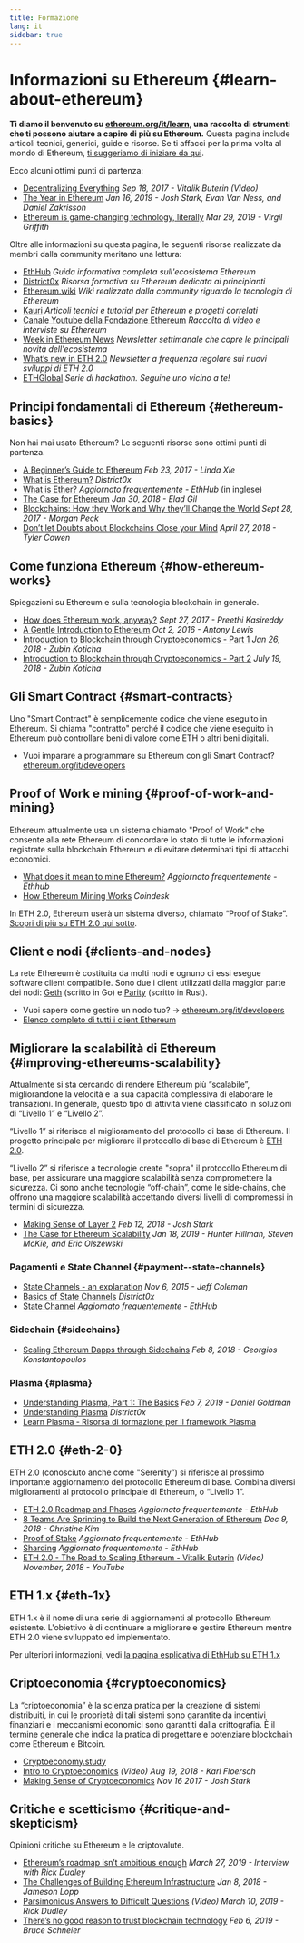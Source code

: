```yaml
---
title: Formazione
lang: it
sidebar: true
---
```


# Informazioni su Ethereum {#learn-about-ethereum}

**Ti diamo il benvenuto su [ethereum.org/it/learn](/it/learn/), una raccolta di strumenti che ti possono aiutare a capire di più su Ethereum.** Questa pagina include articoli tecnici, generici, guide e risorse. Se ti affacci per la prima volta al mondo di Ethereum, [ti suggeriamo di iniziare da qui](/it/what-is-ethereum/).

Ecco alcuni ottimi punti di partenza:

- [Decentralizing Everything](https://www.youtube.com/watch?v=WSN5BaCzsbo&feature=youtu.be) _Sep 18, 2017 - Vitalik Buterin (Video)_
- [The Year in Ethereum](https://medium.com/@jjmstark/the-year-in-ethereum-87a17d6f8276) _Jan 16, 2019 - Josh Stark, Evan Van Ness, and Daniel Zakrisson_
- [Ethereum is game-changing technology, literally](https://medium.com/@virgilgr/ethereum-is-game-changing-technology-literally-d67e01a01cf8) _Mar 29, 2019 - Virgil Griffith_

Oltre alle informazioni su questa pagina, le seguenti risorse realizzate da membri dalla community meritano una lettura:

- [EthHub](https://docs.ethhub.io) _Guida informativa completa sull'ecosistema Ethereum_
- [District0x](https://education.district0x.io/general-topics/understanding-ethereum/) _Risorsa formativa su Ethereum dedicata ai principianti_
- [Ethereum.wiki](https://ethereum.wiki) _Wiki realizzata dalla community riguardo la tecnologia di Ethereum_
- [Kauri](https://kauri.io) _Articoli tecnici e tutorial per Ethereum e progetti correlati_
- [Canale Youtube della Fondazione Ethereum](https://www.youtube.com/channel/UCNOfzGXD_C9YMYmnefmPH0g) _Raccolta di video e interviste su Ethereum_
- [Week in Ethereum News](https://weekinethereumnews.com/) _Newsletter settimanale che copre le principali novità dell'ecosistema_
- [What’s new in ETH 2.0](https://notes.ethereum.org/c/Sk8Zs--CQ) _Newsletter a frequenza regolare sui nuovi sviluppi di ETH 2.0_
- [ETHGlobal](https://ethglobal.co) _Serie di hackathon. Seguine uno vicino a te!_

## Principi fondamentali di Ethereum {#ethereum-basics}

Non hai mai usato Ethereum? Le seguenti risorse sono ottimi punti di partenza.

- [A Beginner’s Guide to Ethereum](https://blog.coinbase.com/a-beginners-guide-to-ethereum-46dd486ceecf) _Feb 23, 2017 - Linda Xie_
- [What is Ethereum?](https://education.district0x.io/general-topics/understanding-ethereum/what-is-ethereum/) _District0x_
- [What is Ether?](https://docs.ethhub.io/ethereum-basics/what-is-ether/) _Aggiornato frequentemente - EthHub_ (in inglese)
- [The Case for Ethereum](http://blog.eladgil.com/2018/01/the-case-for-ethereum.html) _Jan 30, 2018 - Elad Gil_
- [Blockchains: How they Work and Why they’ll Change the World](https://spectrum.ieee.org/computing/networks/blockchains-how-they-work-and-why-theyll-change-the-world) _Sept 28, 2017 - Morgan Peck_
- [Don’t let Doubts about Blockchains Close your Mind](https://www.bloomberg.com/opinion/articles/2018-04-27/blockchains-warrant-skepticism-but-keep-an-open-mind) _April 27, 2018 - Tyler Cowen_

## Come funziona Ethereum {#how-ethereum-works}

Spiegazioni su Ethereum e sulla tecnologia blockchain in generale.

- [How does Ethereum work, anyway?](https://medium.com/@preethikasireddy/how-does-ethereum-work-anyway-22d1df506369) _Sept 27, 2017 - Preethi Kasireddy_
- [A Gentle Introduction to Ethereum](https://bitsonblocks.net/2016/10/02/gentle-introduction-ethereum/) _Oct 2, 2016 - Antony Lewis_
- [Introduction to Blockchain through Cryptoeconomics - Part 1](https://blockchainatberkeley.blog/introduction-to-blockchain-through-cryptoeconomics-part-1-bitcoin-369f245067f9) _Jan 26, 2018 - Zubin Koticha_
- [Introduction to Blockchain through Cryptoeconomics - Part 2](https://medium.com/mechanism-labs/introduction-to-bitcoin-through-cryptoeconomics-part-2-proof-of-work-and-nakamoto-consensus-1252f6a6c012) _July 19, 2018 - Zubin Koticha_

## Gli Smart Contract {#smart-contracts}

Uno "Smart Contract" è semplicemente codice che viene eseguito in Ethereum. Si chiama "contratto" perché il codice che viene eseguito in Ethereum può controllare beni di valore come ETH o altri beni digitali.

- Vuoi imparare a programmare su Ethereum con gli Smart Contract? [ethereum.org/it/developers](/it/developers/)

## Proof of Work e mining {#proof-of-work-and-mining}

Ethereum attualmente usa un sistema chiamato "Proof of Work" che consente alla rete Ethereum di concordare lo stato di tutte le informazioni registrate sulla blockchain Ethereum e di evitare determinati tipi di attacchi economici.

- [What does it mean to mine Ethereum?](https://docs.ethhub.io/using-ethereum/mining/) _Aggiornato frequentemente - Ethhub_
- [How Ethereum Mining Works](https://www.coindesk.com/information/ethereum-mining-works) _Coindesk_

In ETH 2.0, Ethereum userà un sistema diverso, chiamato “Proof of Stake”. [Scopri di più su ETH 2.0 qui sotto](./#eth-2-0).

## Client e nodi {#clients-and-nodes}

La rete Ethereum è costituita da molti nodi e ognuno di essi esegue software client compatibile. Sono due i client utilizzati dalla maggior parte dei nodi: [Geth](https://geth.ethereum.org/) (scritto in Go) e [Parity](https://www.parity.io/ethereum/) (scritto in Rust).

- Vuoi sapere come gestire un nodo tuo? → [ethereum.org/it/developers](/it/developers/#clients--running-your-own-node/)
- [Elenco completo di tutti i client Ethereum](https://github.com/ConsenSys/ethereum-developer-tools-list#ethereum-clients)

## Migliorare la scalabilità di Ethereum {#improving-ethereums-scalability}

Attualmente si sta cercando di rendere Ethereum più “scalabile”, migliorandone la velocità e la sua capacità complessiva di elaborare le transazioni. In generale, questo tipo di attività viene classificato in soluzioni di “Livello 1” e “Livello 2”.

“Livello 1” si riferisce al miglioramento del protocollo di base di Ethereum. Il progetto principale per migliorare il protocollo di base di Ethereum è [ETH 2.0](./#eth-2-0).

“Livello 2” si riferisce a tecnologie create "sopra" il protocollo Ethereum di base, per assicurare una maggiore scalabilità senza compromettere la sicurezza. Ci sono anche tecnologie “off-chain”, come le side-chains, che offrono una maggiore scalabilità accettando diversi livelli di compromessi in termini di sicurezza.

- [Making Sense of Layer 2](https://medium.com/l4-media/making-sense-of-ethereums-layer-2-scaling-solutions-state-channels-plasma-and-truebit-22cb40dcc2f4) _Feb 12, 2018 - Josh Stark_
- [The Case for Ethereum Scalability](https://medium.com/connext/the-case-for-ethereum-scalability-d2a8035f880f) _Jan 18, 2019 - Hunter Hillman, Steven McKie, and Eric Olszewski_

### Pagamenti e State Channel {#payment--state-channels}

- [State Channels - an explanation](https://www.jeffcoleman.ca/state-channels/) _Nov 6, 2015 - Jeff Coleman_
- [Basics of State Channels](https://education.district0x.io/general-topics/understanding-ethereum/basics-state-channels/) _District0x_
- [State Channel](https://docs.ethhub.io/ethereum-roadmap/layer-2-scaling/state-channels/) _Aggiornato frequentemente - EthHub_

### Sidechain {#sidechains}

- [Scaling Ethereum Dapps through Sidechains](https://medium.com/loom-network/dappchains-scaling-ethereum-dapps-through-sidechains-f99e51fff447) _Feb 8, 2018 - Georgios Konstantopoulos_

### Plasma {#plasma}

- [Understanding Plasma, Part 1: The Basics](https://www.theblockcrypto.com/2019/02/07/understanding-plasma-part-1-the-basics/) _Feb 7, 2019 - Daniel Goldman_
- [Understanding Plasma](https://education.district0x.io/general-topics/understanding-ethereum/understanding-plasma/) _District0x_
- [Learn Plasma - Risorsa di formazione per il framework Plasma](https://www.learnplasma.org/en/)

## ETH 2.0 {#eth-2-0}

ETH 2.0 (conosciuto anche come "Serenity”) si riferisce al prossimo importante aggiornamento del protocollo Ethereum di base. Combina diversi miglioramenti al protocollo principale di Ethereum, o “Livello 1”.

- [ETH 2.0 Roadmap and Phases](https://docs.ethhub.io/ethereum-roadmap/ethereum-2.0/eth-2.0-phases/) _Aggiornato frequentemente - EthHub_
- [8 Teams Are Sprinting to Build the Next Generation of Ethereum](https://www.coindesk.com/next-gen-buidlers-the-8-teams-working-on-ethereum-2-0) _Dec 9, 2018 - Christine Kim_
- [Proof of Stake](https://docs.ethhub.io/ethereum-roadmap/ethereum-2.0/proof-of-stake/) _Aggiornato frequentemente - EthHub_
- [Sharding](https://docs.ethhub.io/ethereum-roadmap/ethereum-2.0/sharding/) _Aggiornato frequentemente - EthHub_
- [ETH 2.0 - The Road to Scaling Ethereum - Vitalik Buterin](https://youtu.be/kCVpDrlVesA) _(Video) November, 2018 - YouTube_

## ETH 1.x {#eth-1x}

ETH 1.x è il nome di una serie di aggiornamenti al protocollo Ethereum esistente. L'obiettivo è di continuare a migliorare e gestire Ethereum mentre ETH 2.0 viene sviluppato ed implementato.

Per ulteriori informazioni, vedi [la pagina esplicativa di EthHub su ETH 1.x](https://docs.ethhub.io/ethereum-roadmap/ethereum-1.x/)

## Criptoeconomia {#cryptoeconomics}

La “criptoeconomia” è la scienza pratica per la creazione di sistemi distribuiti, in cui le proprietà di tali sistemi sono garantite da incentivi finanziari e i meccanismi economici sono garantiti dalla crittografia. È il termine generale che indica la pratica di progettare e potenziare blockchain come Ethereum e Bitcoin.

- [Cryptoeconomy.study](https://cryptoeconomics.study/)
- [Intro to Cryptoeconomics](https://www.youtube.com/watch?v=F0FCI8GxO5I) _(Video) Aug 19, 2018 - Karl Floersch_
- [Making Sense of Cryptoeconomics](https://medium.com/l4-media/making-sense-of-cryptoeconomics-5edea77e4e8d) _Nov 16 2017 - Josh Stark_

## Critiche e scetticismo {#critique-and-skepticism}

Opinioni critiche su Ethereum e le criptovalute.

- [Ethereum’s roadmap isn’t ambitious enough](https://decryptmedia.com/6136/vulcanize-rick-dudley-ethereum-roadmap-makerdao-polkadot) _March 27, 2019 - Interview with Rick Dudley_
- [The Challenges of Building Ethereum Infrastructure](https://medium.com/@lopp/the-challenges-of-building-ethereum-infrastructure-87e443e47a4b) _Jan 8, 2018 - Jameson Lopp_
- [Parsimonious Answers to Difficult Questions](https://www.youtube.com/watch?v=GOkSg0BuSdw&feature=youtu.be) _(Video) March 10, 2019 - Rick Dudley_
- [There’s no good reason to trust blockchain technology](https://www.wired.com/story/theres-no-good-reason-to-trust-blockchain-technology/) _Feb 6, 2019 - Bruce Schneier_

